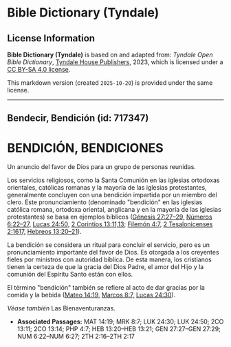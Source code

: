 # Bible Dictionary (Tyndale)

## License Information

**Bible Dictionary (Tyndale)** is based on and adapted from: _Tyndale Open Bible Dictionary_, [Tyndale House Publishers](https://tyndaleopenresources.com/), 2023, which is licensed under a [CC BY-SA 4.0 license](https://creativecommons.org/licenses/by-sa/4.0/legalcode.en).

This markdown version (created `2025-10-20`) is provided under the same license.



--------------------------------

## Bendecir, Bendición (id: 717347)

BENDICIÓN, BENDICIONES
======================

Un anuncio del favor de Dios para un grupo de personas reunidas.

Los servicios religiosos, como la Santa Comunión en las iglesias ortodoxas orientales, católicas romanas y la mayoría de las iglesias protestantes, generalmente concluyen con una bendición impartida por un miembro del clero. Este pronunciamiento (denominado "bendición" en las iglesias católica romana, ortodoxa oriental, anglicana y en la mayoría de las iglesias protestantes) se basa en ejemplos bíblicos ([Génesis 27:27–29,](https://ref.ly/Gen27:27-Gen27:29) [Números 6:22–27,](https://ref.ly/Num6:22-Num6:27) [Lucas 24:50,](https://ref.ly/Luke24:50) [2 Corintios 13:11,13](https://ref.ly/2Cor13:11,2Cor13:14); [Filemón 4:7,](https://ref.ly/Phil4:7) [2 Tesalonicenses 2:1617,](https://ref.ly/2Thess2:16-2Thess2:17) [Hebreos 13:20–21](https://ref.ly/Heb13:20-Heb13:21)).

La bendición se considera un ritual para concluir el servicio, pero es un pronunciamiento importante del favor de Dios. Es otorgada a los creyentes fieles por ministros con autoridad bíblica. De esta manera, los cristianos tienen la certeza de que la gracia del Dios Padre, el amor del Hijo y la comunión del Espíritu Santo están con ellos.

El término "bendición" también se refiere al acto de dar gracias por la comida y la bebida ([Mateo 14:19,](https://ref.ly/Matt14:19) [Marcos 8:7,](https://ref.ly/Mark8:7) [Lucas 24:30](https://ref.ly/Luke24:30)).

*Véase también* Las Bienaventuranzas.

* **Associated Passages:** MAT 14:19; MRK 8:7; LUK 24:30; LUK 24:50; 2CO 13:11; 2CO 13:14; PHP 4:7; HEB 13:20–HEB 13:21; GEN 27:27–GEN 27:29; NUM 6:22–NUM 6:27; 2TH 2:16–2TH 2:17

